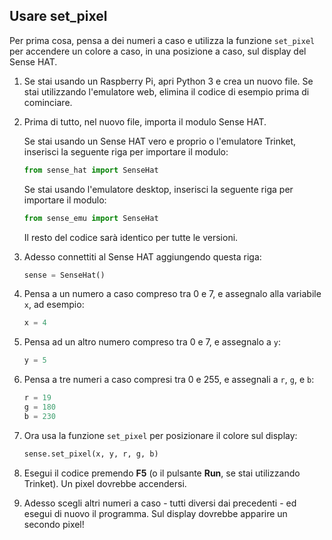 ## Usare set_pixel

Per prima cosa, pensa a dei numeri a caso e utilizza la funzione `set_pixel` per accendere un colore a caso, in una posizione a caso, sul display del Sense HAT.

1. Se stai usando un Raspberry Pi, apri Python 3 e crea un nuovo file. Se stai utilizzando l'emulatore web, elimina il codice di esempio prima di cominciare.

2. Prima di tutto, nel nuovo file, importa il modulo Sense HAT.
    
    Se stai usando un Sense HAT vero e proprio o l'emulatore Trinket, inserisci la seguente riga per importare il modulo:
    
    ```python
    from sense_hat import SenseHat
    ```

    Se stai usando l'emulatore desktop, inserisci la seguente riga per importare il modulo:

    ```python
    from sense_emu import SenseHat
    ```

    Il resto del codice sarà identico per tutte le versioni.

3. Adesso connettiti al Sense HAT aggiungendo questa riga:
    
    ```python
    sense = SenseHat()
    ```

4. Pensa a un numero a caso compreso tra 0 e 7, e assegnalo alla variabile `x`, ad esempio:
    
    ```python
    x = 4
    ```

5. Pensa ad un altro numero compreso tra 0 e 7, e assegnalo a `y`:
    
    ```python
    y = 5
    ```

6. Pensa a tre numeri a caso compresi tra 0 e 255, e assegnali a `r`, `g`, e `b`:
    
    ```python
    r = 19
    g = 180 
    b = 230
    ```

7. Ora usa la funzione `set_pixel` per posizionare il colore sul display:
    
    ```python
    sense.set_pixel(x, y, r, g, b)
    ```

8. Esegui il codice premendo **F5** (o il pulsante **Run**, se stai utilizzando Trinket). Un pixel dovrebbe accendersi.

9. Adesso scegli altri numeri a caso - tutti diversi dai precedenti - ed esegui di nuovo il programma. Sul display dovrebbe apparire un secondo pixel!
